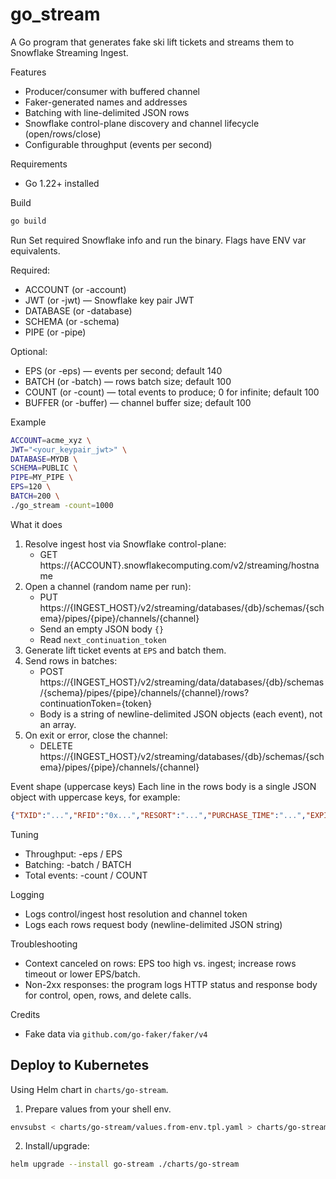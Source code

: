 go_stream
====================

A Go program that generates fake ski lift tickets and streams them to Snowflake Streaming Ingest.

Features
- Producer/consumer with buffered channel
- Faker-generated names and addresses
- Batching with line-delimited JSON rows
- Snowflake control-plane discovery and channel lifecycle (open/rows/close)
- Configurable throughput (events per second)

Requirements
- Go 1.22+ installed

Build
```bash
go build
```

Run
Set required Snowflake info and run the binary. Flags have ENV var equivalents.

Required:
- ACCOUNT (or -account)
- JWT (or -jwt) — Snowflake key pair JWT
- DATABASE (or -database)
- SCHEMA (or -schema)
- PIPE (or -pipe)

Optional:
- EPS (or -eps) — events per second; default 140
- BATCH (or -batch) — rows batch size; default 100
- COUNT (or -count) — total events to produce; 0 for infinite; default 100
- BUFFER (or -buffer) — channel buffer size; default 100

Example
```bash
ACCOUNT=acme_xyz \
JWT="<your_keypair_jwt>" \
DATABASE=MYDB \
SCHEMA=PUBLIC \
PIPE=MY_PIPE \
EPS=120 \
BATCH=200 \
./go_stream -count=1000
```

What it does
1. Resolve ingest host via Snowflake control-plane:
   - GET https://{ACCOUNT}.snowflakecomputing.com/v2/streaming/hostname
2. Open a channel (random name per run):
   - PUT https://{INGEST_HOST}/v2/streaming/databases/{db}/schemas/{schema}/pipes/{pipe}/channels/{channel}
   - Send an empty JSON body `{}`
   - Read `next_continuation_token`
3. Generate lift ticket events at `EPS` and batch them.
4. Send rows in batches:
   - POST https://{INGEST_HOST}/v2/streaming/data/databases/{db}/schemas/{schema}/pipes/{pipe}/channels/{channel}/rows?continuationToken={token}
   - Body is a string of newline-delimited JSON objects (each event), not an array.
5. On exit or error, close the channel:
   - DELETE https://{INGEST_HOST}/v2/streaming/databases/{db}/schemas/{schema}/pipes/{pipe}/channels/{channel}

Event shape (uppercase keys)
Each line in the rows body is a single JSON object with uppercase keys, for example:
```json
{"TXID":"...","RFID":"0x...","RESORT":"...","PURCHASE_TIME":"...","EXPIRATION_TIME":"...","DAYS":3,"NAME":"...","ADDRESS":{"STREET_ADDRESS":"...","CITY":"...","STATE":"...","POSTALCODE":"..."},"PHONE":"...","EMAIL":"...","EMERGENCY_CONTACT":{"NAME":"...","PHONE":"..."}}
```

Tuning
- Throughput: -eps / EPS
- Batching: -batch / BATCH
- Total events: -count / COUNT

Logging
- Logs control/ingest host resolution and channel token
- Logs each rows request body (newline-delimited JSON string)

Troubleshooting
- Context canceled on rows: EPS too high vs. ingest; increase rows timeout or lower EPS/batch.
- Non-2xx responses: the program logs HTTP status and response body for control, open, rows, and delete calls.

Credits
- Fake data via `github.com/go-faker/faker/v4`


Deploy to Kubernetes
--------------------

Using Helm chart in `charts/go-stream`.

1) Prepare values from your shell env.
```bash
envsubst < charts/go-stream/values.from-env.tpl.yaml > charts/go-stream/values.yaml
```
2) Install/upgrade:
```bash
helm upgrade --install go-stream ./charts/go-stream
```